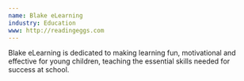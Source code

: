 ```yaml
---
name: Blake eLearning
industry: Education
www: http://readingeggs.com
---
```

Blake eLearning is dedicated to making learning fun, motivational and effective for young children, teaching the essential skills needed for success at school.
